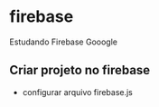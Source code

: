 # firebase
Estudando Firebase Gooogle

## Criar projeto no firebase

* configurar arquivo firebase.js
